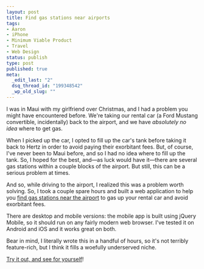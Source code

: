 ```yaml
--- 
layout: post
title: Find gas stations near airports
tags: 
- Aaron
- iPhone
- Minimum Viable Product
- Travel
- Web Design
status: publish
type: post
published: true
meta: 
  _edit_last: "2"
  dsq_thread_id: "199348542"
  _wp_old_slug: ""
---
```

I was in Maui with my girlfriend over Christmas, and I had a problem you might have encountered before. We're taking our rental car (a Ford Mustang convertible, incidentally) back to the airport, and we have <em>absolutely no idea</em> where to get gas.

When I picked up the car, I opted to fill up the car's tank before taking it back to Hertz in order to avoid paying their exorbitant fees. But, of course, I've never been to Maui before, and so I had no idea where to fill up the tank. So, I hoped for the best, and—as luck would have it—there are several gas stations within a couple blocks of the airport. But still, this can be a serious problem at times.

And so, while driving to the airport, I realized this was a problem worth solving. So, I took a couple spare hours and built a web application to help you <a href="http://airportgasfinder.com">find gas stations near the airport</a> to gas up your rental car and avoid exorbitant fees.

There are desktop and mobile versions: the mobile app is built using jQuery Mobile, so it should run on any fairly modern web browser. I've tested it on Android and iOS and it works great on both.

Bear in mind, I literally wrote this in a handful of hours, so it's not terribly feature-rich, but I think it fills a woefully underserved niche.

<a href="http://airportgasfinder.com">Try it out, and see for yourself</a>!
